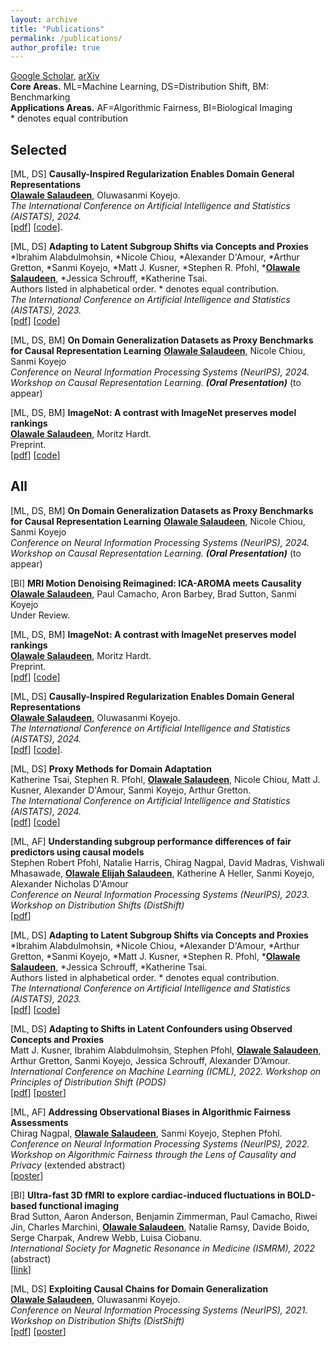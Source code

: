 ```yaml
---
layout: archive
title: "Publications"
permalink: /publications/
author_profile: true
---
```


[Google Scholar](https://scholar.google.com/citations?user=F-ytPfAAAAAJ&hl=en&oi=ao), [arXiv](https://arxiv.org/search/?query=Olawale+Salaudeen&searchtype=all&source=header)<br>
**Core Areas.** ML=Machine Learning, DS=Distribution Shift, BM: Benchmarking<br>
**Applications Areas.** AF=Algorithmic Fairness, BI=Biological Imaging<br>
\* denotes equal contribution

## Selected
[ML, DS] **Causally-Inspired Regularization Enables Domain General Representations**<br>
**<u>Olawale Salaudeen</u>**, Oluwasanmi Koyejo.<br>
*The International Conference on Artificial Intelligence and Statistics (AISTATS), 2024.*<br>
[[pdf](https://arxiv.org/pdf/2404.16277)] [[code](https://github.com/olawalesalaudeen/tcri)].

[ML, DS] **Adapting to Latent Subgroup Shifts via Concepts and Proxies**<br>
\*Ibrahim Alabdulmohsin, \*Nicole Chiou, \*Alexander D'Amour, \*Arthur Gretton, \*Sanmi Koyejo, \*Matt J. Kusner, \*Stephen R. Pfohl, \***<u>Olawale Salaudeen</u>**, \*Jessica Schrouff, \*Katherine Tsai.<br>
Authors listed in alphabetical order. \* denotes equal contribution.<br>
*The International Conference on Artificial Intelligence and Statistics (AISTATS), 2023.*<br>
[[pdf](https://proceedings.mlr.press/v206/alabdulmohsin23a/alabdulmohsin23a.pdf)] [[code](https://github.com/google-research/google-research/tree/master/latent_shift_adaptation)]

[ML, DS, BM] **On Domain Generalization Datasets as Proxy Benchmarks for Causal Representation Learning**
**<u>Olawale Salaudeen</u>**, Nicole Chiou, Sanmi Koyejo<br>
*Conference on Neural Information Processing Systems (NeurIPS), 2024. Workshop on Causal Representation Learning.* ***(Oral Presentation)*** (to appear)<br>

[ML, DS, BM] **ImageNot: A contrast with ImageNet preserves model rankings**<br>
**<u>Olawale Salaudeen</u>**, Moritz Hardt.<br>
Preprint.<br>
[[pdf](https://arxiv.org/pdf/2404.02112.pdf)] [[code](https://github.com/olawalesalaudeen/imagenot)]

## All
[ML, DS, BM] **On Domain Generalization Datasets as Proxy Benchmarks for Causal Representation Learning**
**<u>Olawale Salaudeen</u>**, Nicole Chiou, Sanmi Koyejo<br>
*Conference on Neural Information Processing Systems (NeurIPS), 2024. Workshop on Causal Representation Learning.* ***(Oral Presentation)*** (to appear)<br>

[BI] **MRI Motion Denoising Reimagined: ICA-AROMA meets Causality**
**<u>Olawale Salaudeen</u>**, Paul Camacho, Aron Barbey, Brad Sutton, Sanmi Koyejo<br>
Under Review.<br>

[ML, DS, BM] **ImageNot: A contrast with ImageNet preserves model rankings**<br>
**<u>Olawale Salaudeen</u>**, Moritz Hardt.<br>
Preprint.<br>
[[pdf](https://arxiv.org/pdf/2404.02112.pdf)] [[code](https://github.com/olawalesalaudeen/imagenot)]

[ML, DS] **Causally-Inspired Regularization Enables Domain General Representations**<br>
**<u>Olawale Salaudeen</u>**, Oluwasanmi Koyejo.<br>
*The International Conference on Artificial Intelligence and Statistics (AISTATS), 2024.*<br>
[[pdf](https://arxiv.org/pdf/2404.16277)] [[code](https://github.com/olawalesalaudeen/tcri)].

[ML, DS] **Proxy Methods for Domain Adaptation**<br>
Katherine Tsai, Stephen R. Pfohl, **<u>Olawale Salaudeen</u>**, Nicole Chiou, Matt J. Kusner, Alexander D'Amour, Sanmi Koyejo, Arthur Gretton.<br>
*The International Conference on Artificial Intelligence and Statistics (AISTATS), 2024.*<br>
[[pdf](https://arxiv.org/pdf/2403.07442.pdf)] [[code](https://github.com/stair-lab/ProxyDA)]

[ML, AF] **Understanding subgroup performance differences of fair predictors using causal models**<br>
Stephen Robert Pfohl, Natalie Harris, Chirag Nagpal, David Madras, Vishwali Mhasawade, **<u>Olawale Elijah Salaudeen</u>**, Katherine A Heller, Sanmi Koyejo, Alexander Nicholas D'Amour<br>
*Conference on Neural Information Processing Systems (NeurIPS), 2023. Workshop on Distribution Shifts (DistShift)*<br>
[[pdf](https://openreview.net/pdf?id=Fd00jISBD0)]

[ML, DS] **Adapting to Latent Subgroup Shifts via Concepts and Proxies**<br>
\*Ibrahim Alabdulmohsin, \*Nicole Chiou, \*Alexander D'Amour, \*Arthur Gretton, \*Sanmi Koyejo, \*Matt J. Kusner, \*Stephen R. Pfohl, \***<u>Olawale Salaudeen</u>**, \*Jessica Schrouff, \*Katherine Tsai.<br>
Authors listed in alphabetical order. \* denotes equal contribution.<br>
*The International Conference on Artificial Intelligence and Statistics (AISTATS), 2023.*<br>
[[pdf](https://proceedings.mlr.press/v206/alabdulmohsin23a/alabdulmohsin23a.pdf)] [[code](https://github.com/google-research/google-research/tree/master/latent_shift_adaptation)]

[ML, DS] **Adapting to Shifts in Latent Confounders using Observed Concepts and Proxies**<br>
Matt J. Kusner, Ibrahim Alabdulmohsin, Stephen Pfohl, **<u>Olawale Salaudeen</u>**, Arthur Gretton, Sanmi Koyejo, Jessica Schrouff, Alexander D’Amour.<br>
*International Conference on Machine Learning (ICML), 2022. Workshop on Principles of Distribution Shift (PODS)*<br>
[[pdf](https://drive.google.com/file/d/1_itT_9SMeBRP_ScIxdrJ2Fi8HRoyfuVw/view?usp=sharing)] [[poster](/files/publications/posters/Neurips_22_PODS_latent_shifts.pdf)]

[ML, AF] **Addressing Observational Biases in Algorithmic Fairness Assessments**<br>
Chirag Nagpal, **<u>Olawale Salaudeen</u>**, Sanmi Koyejo, Stephen Pfohl.<br>
*Conference on Neural Information Processing Systems (NeurIPS), 2022. Workshop on Algorithmic Fairness through the Lens of Causality and Privacy* (extended abstract)<br>
[[poster](https://nips.cc/media/PosterPDFs/NeurIPS%202022/58452.png?t=1668451116.9552445)]

[BI] **Ultra-fast 3D fMRI to explore cardiac-induced fluctuations in BOLD-based functional imaging**<br>
Brad Sutton, Aaron Anderson, Benjamin Zimmerman, Paul Camacho, Riwei Jin, Charles Marchini, **<u>Olawale Salaudeen</u>**, Natalie Ramsy, Davide Boido, Serge Charpak, Andrew Webb, Luisa Ciobanu.<br>
*International Society for Magnetic Resonance in Medicine (ISMRM), 2022* (abstract)<br>
[[link](https://archive.ismrm.org/2022/2848.html)]

[ML, DS] **Exploiting Causal Chains for Domain Generalization**<br>
**<u>Olawale Salaudeen</u>**, Oluwasanmi Koyejo. <br>
*Conference on Neural Information Processing Systems (NeurIPS), 2021. Workshop on Distribution Shifts (DistShift)*<br>
[[pdf](https://openreview.net/pdf?id=IwpCCB_e1h)] [[poster](/files/publications/posters/Neurips_21_DistShift_exploiting_causal_chains.pdf)]

